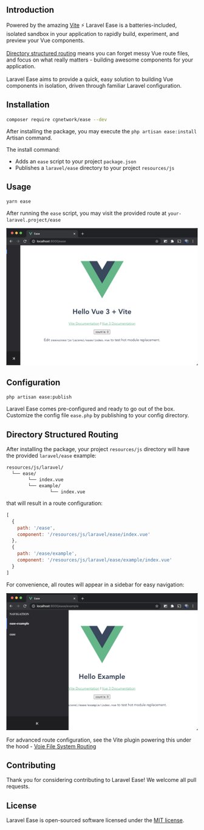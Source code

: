 ## Introduction

Powered by the amazing [Vite](https://vitejs.dev/) ⚡ Laravel Ease is a batteries-included, isolated sandbox in your application to rapidly build, experiment, and preview your Vue components.
<br/>
<br/>
[Directory structured routing](https://github.com/cgnetwork/laravel-ease/blob/master/README.md#directory-structured-routing) means you can forget messy Vue route files, and focus on what really matters - building awesome components for your application.
<br/>
<br/>
Laravel Ease aims to provide a quick, easy solution to building Vue components in isolation, driven through familiar Laravel configuration.

## Installation

```bash
composer require cgnetwork/ease --dev
```

After installing the package, you may execute the `php artisan ease:install` Artisan command.

The install command:

* Adds an `ease` script to your project `package.json`
* Publishes a `laravel/ease` directory to your project `resources/js`

## Usage

```bash
yarn ease
```

After running the `ease` script, you may visit the provided route at `your-laravel.project/ease`

![index.vue](https://raw.githubusercontent.com/cgnetwork/laravel-ease/master/docs/index.vue.png)

## Configuration

```bash
php artisan ease:publish
```

Laravel Ease comes pre-configured and ready to go out of the box. Customize the config file `ease.php` by publishing to your config directory.

## Directory Structured Routing

After installing the package, your project `resources/js` directory will have the provided `laravel/ease` example:

```
resources/js/laravel/
  └── ease/
        └── index.vue
        └── example/
                └── index.vue
```

that will result in a route configuration:

```js
[
  {
    path: '/ease',
    component: '/resources/js/laravel/ease/index.vue'
  },
  {
    path: '/ease/example',
    component: '/resources/js/laravel/ease/example/index.vue'
  }
]
```

For convenience, all routes will appear in a sidebar for easy navigation:

![example.index.vue](https://raw.githubusercontent.com/cgnetwork/laravel-ease/master/docs/example.index.vue.png)

For advanced route configuration, see the Vite plugin powering this under the hood - [Voie File System Routing](https://github.com/brattonross/vite-plugin-voie#file-system-routing)

## Contributing

Thank you for considering contributing to Laravel Ease! We welcome all pull requests.

## License

Laravel Ease is open-sourced software licensed under the [MIT license](https://github.com/cgnetwork/laravel-ease/blob/master/LICENSE).
